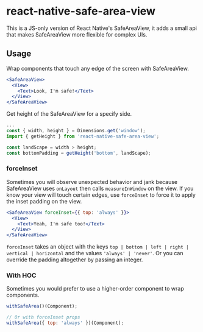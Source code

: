 # react-native-safe-area-view

This is a JS-only version of React Native's SafeAreaView, it adds a small api that makes SafeAreaView more flexible for complex UIs.

## Usage

Wrap components that touch any edge of the screen with SafeAreaView.

```jsx
<SafeAreaView>
  <View>
    <Text>Look, I'm safe!</Text>
  </View>
</SafeAreaView>
```

Get height of the SafeAreaView for a specify side.

```jsx
...
const { width, height } = Dimensions.get('window');
import { getHeight } from 'react-native-safe-area-view';

const landScape = width > height;
const bottomPadding = getHeight('bottom', landScape);
```

### forceInset

Sometimes you will observe unexpected behavior and jank because SafeAreaView uses `onLayout` then calls `measureInWindow` on the view. If you know your view will touch certain edges, use `forceInset` to force it to apply the inset padding on the view.

```jsx
<SafeAreaView forceInset={{ top: 'always' }}>
  <View>
    <Text>Yeah, I'm safe too!</Text>
  </View>
</SafeAreaView>
```

`forceInset` takes an object with the keys `top | bottom | left | right | vertical | horizontal` and the values `'always' | 'never'`. Or you can override the padding altogether by passing an integer.

### With HOC

Sometimes you would prefer to use a higher-order component to wrap components.

```js
withSafeArea()(Component);

// Or with forceInset props
withSafeArea({ top: 'always' })(Component);
```
